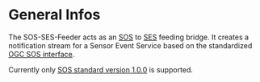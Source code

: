 # General Infos

The SOS-SES-Feeder acts as an [SOS](https://github.com/52North/SOS/)
to [SES](https://github.com/52North/SES/) feeding bridge. It creates a
notification stream for a Sensor Event Service based on the standardized
[OGC SOS interface](http://www.opengeospatial.org/standards/sos).

Currently only [SOS standard version 1.0.0](http://www.opengeospatial.org/standards/sos)
is supported.


